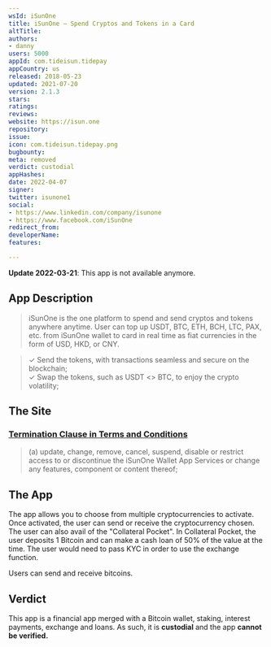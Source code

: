 ```yaml
---
wsId: iSunOne
title: iSunOne – Spend Cryptos and Tokens in a Card
altTitle: 
authors:
- danny
users: 5000
appId: com.tideisun.tidepay
appCountry: us
released: 2018-05-23
updated: 2021-07-20
version: 2.1.3
stars: 
ratings: 
reviews: 
website: https://isun.one
repository: 
issue: 
icon: com.tideisun.tidepay.png
bugbounty: 
meta: removed
verdict: custodial
appHashes: 
date: 2022-04-07
signer: 
twitter: isunone1
social:
- https://www.linkedin.com/company/isunone
- https://www.facebook.com/iSunOne
redirect_from: 
developerName: 
features: 

---
```


**Update 2022-03-21**: This app is not available anymore.

## App Description

> iSunOne is the one platform to spend and send cryptos and tokens anywhere anytime. User can top up USDT, BTC, ETH, BCH, LTC, PAX, etc. from iSunOne wallet to card in real
time as fiat currencies in the form of USD, HKD, or CNY.

> ✓ Send the tokens, with transactions seamless and secure on the blockchain;<br>
> ✓ Swap the tokens, such as USDT <> BTC, to enjoy the crypto volatility;

## The Site

### [Termination Clause in Terms and Conditions](https://isun.one/tnc)

> (a) update, change, remove, cancel, suspend, disable or restrict access to or discontinue the iSunOne Wallet App Services or change any features, component or content thereof;

## The App

The app allows you to choose from multiple cryptocurrencies to activate. Once activated, the user can send or receive the cryptocurrency chosen. The user can also avail of the "Collateral Pocket". In Collateral Pocket, the user deposits 1 Bitcoin and can make a cash loan of 50% of the value at the time. The user would need to pass KYC in order to use the exchange function. 

Users can send and receive bitcoins.

## Verdict

This app is a financial app merged with a Bitcoin wallet, staking, interest payments, exchange and loans. As such, it is **custodial** and the app **cannot be verified.**
